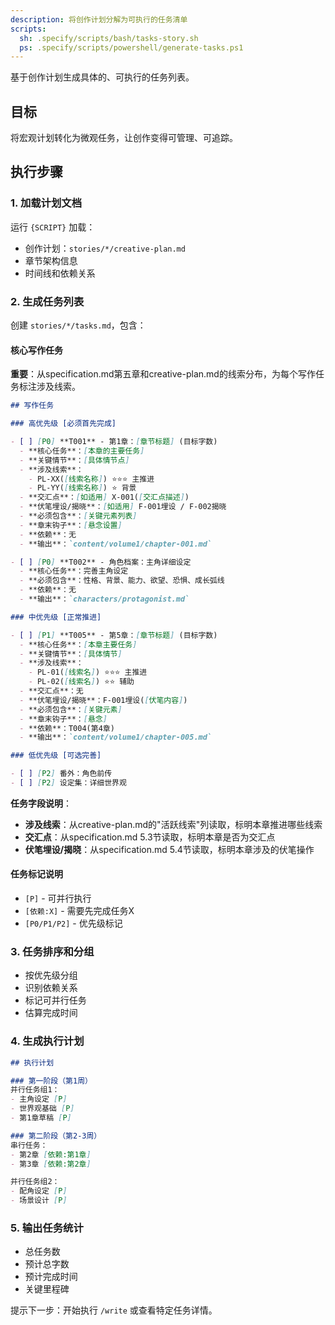 ```yaml
---
description: 将创作计划分解为可执行的任务清单
scripts:
  sh: .specify/scripts/bash/tasks-story.sh
  ps: .specify/scripts/powershell/generate-tasks.ps1
---
```


基于创作计划生成具体的、可执行的任务列表。

## 目标

将宏观计划转化为微观任务，让创作变得可管理、可追踪。

## 执行步骤

### 1. 加载计划文档

运行 `{SCRIPT}` 加载：
- 创作计划：`stories/*/creative-plan.md`
- 章节架构信息
- 时间线和依赖关系

### 2. 生成任务列表

创建 `stories/*/tasks.md`，包含：

#### 核心写作任务

**重要**：从specification.md第五章和creative-plan.md的线索分布，为每个写作任务标注涉及线索。

```markdown
## 写作任务

### 高优先级 [必须首先完成]

- [ ] [P0] **T001** - 第1章：[章节标题] (目标字数)
  - **核心任务**：[本章的主要任务]
  - **关键情节**：[具体情节点]
  - **涉及线索**：
    - PL-XX([线索名称]) ⭐⭐⭐ 主推进
    - PL-YY([线索名称]) ⭐ 背景
  - **交汇点**：[如适用] X-001([交汇点描述])
  - **伏笔埋设/揭晓**：[如适用] F-001埋设 / F-002揭晓
  - **必须包含**：[关键元素列表]
  - **章末钩子**：[悬念设置]
  - **依赖**：无
  - **输出**：`content/volume1/chapter-001.md`

- [ ] [P0] **T002** - 角色档案：主角详细设定
  - **核心任务**：完善主角设定
  - **必须包含**：性格、背景、能力、欲望、恐惧、成长弧线
  - **依赖**：无
  - **输出**：`characters/protagonist.md`

### 中优先级 [正常推进]

- [ ] [P1] **T005** - 第5章：[章节标题] (目标字数)
  - **核心任务**：[本章主要任务]
  - **关键情节**：[具体情节]
  - **涉及线索**：
    - PL-01([线索名]) ⭐⭐⭐ 主推进
    - PL-02([线索名]) ⭐⭐ 辅助
  - **交汇点**：无
  - **伏笔埋设/揭晓**：F-001埋设([伏笔内容])
  - **必须包含**：[关键元素]
  - **章末钩子**：[悬念]
  - **依赖**：T004(第4章)
  - **输出**：`content/volume1/chapter-005.md`

### 低优先级 [可选完善]

- [ ] [P2] 番外：角色前传
- [ ] [P2] 设定集：详细世界观
```

**任务字段说明**：
- **涉及线索**：从creative-plan.md的"活跃线索"列读取，标明本章推进哪些线索
- **交汇点**：从specification.md 5.3节读取，标明本章是否为交汇点
- **伏笔埋设/揭晓**：从specification.md 5.4节读取，标明本章涉及的伏笔操作

#### 任务标记说明
- `[P]` - 可并行执行
- `[依赖:X]` - 需要先完成任务X
- `[P0/P1/P2]` - 优先级标记

### 3. 任务排序和分组

- 按优先级分组
- 识别依赖关系
- 标记可并行任务
- 估算完成时间

### 4. 生成执行计划

```markdown
## 执行计划

### 第一阶段（第1周）
并行任务组1：
- 主角设定 [P]
- 世界观基础 [P]
- 第1章草稿 [P]

### 第二阶段（第2-3周）
串行任务：
- 第2章 [依赖:第1章]
- 第3章 [依赖:第2章]

并行任务组2：
- 配角设定 [P]
- 场景设计 [P]
```

### 5. 输出任务统计

- 总任务数
- 预计总字数
- 预计完成时间
- 关键里程碑

提示下一步：开始执行 `/write` 或查看特定任务详情。